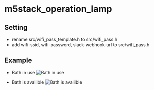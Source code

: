 # m5stack_operation_lamp

## Setting
- rename src/wifi_pass_template.h to src/wifi_pass.h
- add wifi-ssid, wifi-password, slack-webhook-url to src/wifi_pass.h

## Example 
- Bath in use
![Bath in use](https://github.com/takurx/m5stack_operation_lamp/raw/main/doc/bath_in_use.jpg)

- Bath is avalilble
![Bath is avalilble](https://github.com/takurx/m5stack_operation_lamp/raw/main/doc/bath_is_available.jpg)
